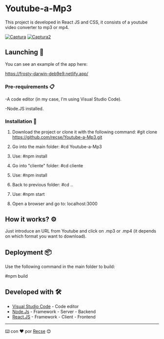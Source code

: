 # Youtube-a-Mp3 

This project is developed in React JS and CSS, it consists of a youtube video converter to mp3 or mp4.

<a href="https://ibb.co/VjRgscx"><img src="https://i.ibb.co/8KqrHLb/Captura.png" alt="Captura" border="0"></a>
<a href="https://ibb.co/XL7nJRX"><img src="https://i.ibb.co/B3yhsML/Captura2.png" alt="Captura2" border="0"></a>

## Launching 🚀

You can see an example of the app here:

https://frosty-darwin-deb9e9.netlify.app/

### Pre-requirements 📋

-A code editor (in my case, I'm using Visual Studio Code).

-Node.JS installed.

### Installation 🔧

1) Download the project or clone it with the following command:
#git clone https://github.com/recse/Youtube-a-Mp3.git

2) Go into the main folder:
#cd Youtube-a-Mp3

3) Use: 
#npm install

5) Go into "cliente" folder:
#cd cliente

6) Use:
#npm install

6) Back to previous folder:
#cd ..

7) Use:
#npm start

8) Open a browser and go to: 
localhost:3000

## How it works? ⚙️

Just introduce an URL from Youtube and click on .mp3 or .mp4 (it depends on which format you want to download).

## Deployment 📦

Use the following command in the main folder to build:

#npm build

## Developed with 🛠️

* [Visual Studio Code](https://code.visualstudio.com/) - Code editor
* [Node.Js](https://nodejs.org/es/) - Framework - Server - Backend
* [React.JS](https://es.reactjs.org/) - Framework - Client - Frontend


---
⌨️ con ❤️ por [Recse](https://github.com/recse) 😊
